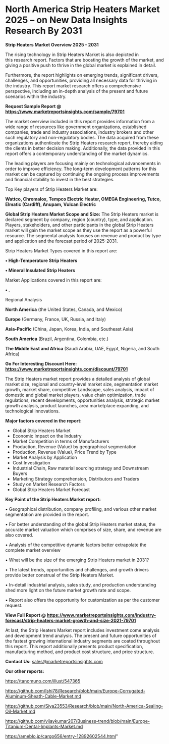 # North America Strip Heaters Market 2025 – on New Data Insights Research By 2031

<Strong> Strip Heaters Market Overview 2025 - 2031</strong>

The rising technology in Strip Heaters Market is also depicted in this research report. Factors that are boosting the growth of the market, and giving a positive push to thrive in the global market is explained in detail.

Furthermore, the report highlights on emerging trends, significant drivers, challenges, and opportunities, providing all necessary data for thriving in the industry. This report market research offers a comprehensive perspective, including an in-depth analysis of the present and future scenarios within the industry.

<strong>Request Sample Report @ <a href=https://www.marketreportsinsights.com/sample/79701>https://www.marketreportsinsights.com/sample/79701</a></strong>

The market overview included in this report provides information from a wide range of resources like government organizations, established companies, trade and industry associations, industry brokers and other such regulatory and non-regulatory bodies. The data acquired from these organizations authenticate the Strip Heaters research report, thereby aiding the clients in better decision making. Additionally, the data provided in this report offers a contemporary understanding of the market dynamics.

The leading players are focusing mainly on technological advancements in order to improve efficiency. The long-term development patterns for this market can be captured by continuing the ongoing process improvements and financial stability to invest in the best strategies.

Top Key players of Strip Heaters Market are:

<strong>Wattco, Chromalox, Tempco Electric Heater, OMEGA Engineering, Tutco, Elmatic (Cardiff), Anupam, Vulcan Electric</strong>

<strong><b>Global Strip Heaters Market Scope and Size:</b></strong>
The Strip Heaters market is declared segment by company, region (country), type, and application. Players, stakeholders, and other participants in the global Strip Heaters market will gain the market scope as they use the report as a powerful resource. The segmental analysis focuses on revenue and product by type and application and the forecast period of 2025-2031.

Strip Heaters Market Types covered in this report are:

<strong>• High-Temperature Strip Heaters

• Mineral Insulated Strip Heaters</strong>

Market Applications covered in this report are:

<strong>• .</strong> 

Regional Analysis

<strong>North America</strong> (the United States, Canada, and Mexico)

<strong>Europe</strong> (Germany, France, UK, Russia, and Italy)

<strong>Asia-Pacific</strong> (China, Japan, Korea, India, and Southeast Asia)

<strong>South America</strong> (Brazil, Argentina, Colombia, etc.)

<strong>The Middle East and Africa</strong> (Saudi Arabia, UAE, Egypt, Nigeria, and South Africa)

<strong>Go For Interesting Discount Here: <a href=https://www.marketreportsinsights.com/discount/79701>https://www.marketreportsinsights.com/discount/79701</a></strong>

The Strip Heaters market report provides a detailed analysis of global market size, regional and country-level market size, segmentation market growth, market share, competitive Landscape, sales analysis, impact of domestic and global market players, value chain optimization, trade regulations, recent developments, opportunities analysis, strategic market growth analysis, product launches, area marketplace expanding, and technological innovations.

<strong><b>Major factors covered in the report:</b></strong>
<ul>
  <li>Global Strip Heaters Market </li>
  <li>Economic Impact on the Industry</li>
  <li>Market Competition in terms of Manufacturers</li>
  <li>Production, Revenue (Value) by geographical segmentation</li>
  <li>Production, Revenue (Value), Price Trend by Type</li>
  <li>Market Analysis by Application</li>
  <li>Cost Investigation</li>
  <li>Industrial Chain, Raw material sourcing strategy and Downstream Buyers</li>
  <li>Marketing Strategy comprehension, Distributors and Traders</li>
  <li>Study on Market Research Factors</li>
  <li>Global Strip Heaters Market Forecast</li>
</ul>

<strong><b>Key Point of the Strip Heaters Market report:</b></strong>

• Geographical distribution, company profiling, and various other market segmentation are provided in the report.

• For better understanding of the global Strip Heaters market status, the accurate market valuation which comprises of size, share, and revenue are also covered.

• Analysis of the competitive dynamic factors better extrapolate the complete market overview

• What will be the size of the emerging Strip Heaters market in 2031?

• The latest trends, opportunities and challenges, and growth drivers provide better construal of the Strip Heaters Market.

• In-detail industrial analysis, sales study, and production understanding shed more light on the future market growth rate and scope.

• Report also offers the opportunity for customization as per the customer request.

<strong><b>View Full Report @ <a href=https://www.marketreportsinsights.com/industry-forecast/strip-heaters-market-growth-and-size-2021-79701>https://www.marketreportsinsights.com/industry-forecast/strip-heaters-market-growth-and-size-2021-79701</a></b></strong>


At last, the Strip Heaters Market report includes investment come analysis and development trend analysis. The present and future opportunities of the fastest growing international industry segments are coated throughout this report. This report additionally presents product specification, manufacturing method, and product cost structure, and price structure.

<strong>Contact Us:</strong>
sales@marketreportsinsights.com

<strong>Our other reports:</strong>

<a href=https://tanomuno.com/illust/547365>https://tanomuno.com/illust/547365</a>

<a href=https://github.com/Ishi78/Research/blob/main/Europe-Corrugated-Aluminum-Sheath-Cable-Market.md>https://github.com/Ishi78/Research/blob/main/Europe-Corrugated-Aluminum-Sheath-Cable-Market.md</a>

<a href=https://github.com/Siya23553/Research/blob/main/North-America-Sealing-Oil-Market.md>https://github.com/Siya23553/Research/blob/main/North-America-Sealing-Oil-Market.md</a>

<a href=https://github.com/vijaykumar207/Business-trend/blob/main/Europe-Titanium-Dental-Implants-Market.md>https://github.com/vijaykumar207/Business-trend/blob/main/Europe-Titanium-Dental-Implants-Market.md</a>

<a href=https://ameblo.jp/cargo656/entry-12892602544.html>https://ameblo.jp/cargo656/entry-12892602544.html</a>"
